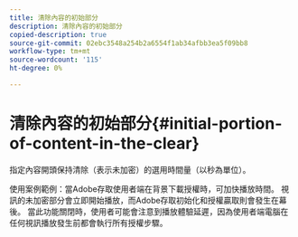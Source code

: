 ```yaml
---
title: 清除內容的初始部分
description: 清除內容的初始部分
copied-description: true
source-git-commit: 02ebc3548a254b2a6554f1ab34afbb3ea5f09bb8
workflow-type: tm+mt
source-wordcount: '115'
ht-degree: 0%

---
```


# 清除內容的初始部分{#initial-portion-of-content-in-the-clear}

指定內容開頭保持清除（表示未加密）的選用時間量（以秒為單位）。

使用案例範例：當Adobe存取使用者端在背景下載授權時，可加快播放時間。 視訊的未加密部分會立即開始播放，而Adobe存取初始化和授權贏取則會發生在幕後。 當此功能關閉時，使用者可能會注意到播放體驗延遲，因為使用者端電腦在任何視訊播放發生前都會執行所有授權步驟。
